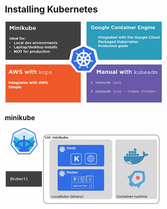 # Installing Kubernetes

![installation](../resources/images/k8s_installation.png)


## minikube

![minikube](../resources/images/k8s_minikube.png)




